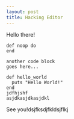```yaml
---
layout: post
title: Hacking Editor
---
```

Hello there!

```
def noop do
end
```
```
another code block
goes here...
```
```
def hello_world
  puts "Hello World!"
end
jdfhjshf
asjdkasjdkasjdkl
```
See you!dsjfksdjfkldsjflkj
